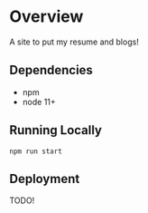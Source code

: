 # Overview

A site to put my resume and blogs!

## Dependencies

- npm
- node 11+

## Running Locally

`npm run start`

## Deployment

TODO!
